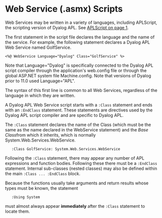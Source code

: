# Web Service (.asmx) Scripts

Web Services may be written in a variety of languages, including APLScript, the scripting version of Dyalog APL. See [APLScript on page 1](../APLScript/Chapter%20Heading.htm#Chapter_Heading).

The first statement in the script file declares the language and the name of the service. For example, the following statement declares a Dyalog APL Web Service named GolfService.
```apl
<%@ WebService Language="Dyalog" Class="GolfService" %>
```

Note that Language="Dyalog" is specifically connected to the Dyalog APL script compiler through the application's web.config file or through the global ASP.NET system file Machine.config. Note that versions of Dyalog prior to 11.0 used Language="APL".

The syntax of this first line is common to all Web Services, regardless of the language in which they are written.

A Dyalog APL Web Service script starts with a `:Class` statement and ends with an `:EndClass` statement. These statements are directives used by the Dyalog APL script compiler and are specific to Dyalog APL.

The `:Class` statement declares the name of the Class (which must be the same as the name declared in the WebService statement) and the *Base Class*from which it inherits, which is normally System.Web.Services.WebService.
```apl
   :Class GolfService: System.Web.Services.WebService
```

Following the `:Class` statement, there may appear any number of APL expressions and function bodies. Following these there must be a `:EndClass` statement. Internal sub-classes (nested classes) may also be defined within the main `:Class ... :EndClass` block.

Because the functions usually take arguments and return results whose types must be known, the statement
```apl
   :Using System
```

must almost always appear **immediately** after the `:Class` statement to locate them.
